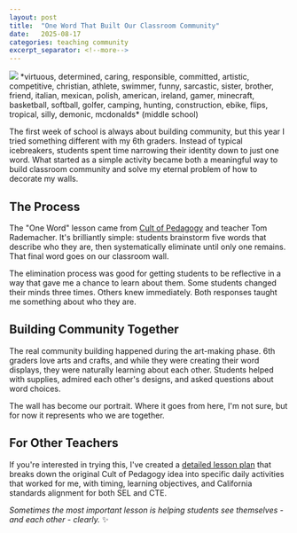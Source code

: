 ```yaml
---
layout: post
title:  "One Word That Built Our Classroom Community"
date:   2025-08-17
categories: teaching community
excerpt_separator: <!--more-->
---
```


<img src="/docs/assets/images/one-word-wall-2025.jpg">
*virtuous, determined, caring, responsible, committed, artistic, competitive, christian, athlete, swimmer, funny, sarcastic, sister, brother, friend, italian, mexican, polish, american, ireland, gamer, minecraft, basketball, softball, golfer, camping, hunting, construction, ebike, flips, tropical, silly, demonic, mcdonalds* (middle school)

The first week of school is always about building community, but this year I tried something different with my 6th graders. Instead of typical icebreakers, students spent time narrowing their identity down to just one word. What started as a simple activity became both a meaningful way to build classroom community and solve my eternal problem of how to decorate my walls.

<!--more-->

## The Process

The "One Word" lesson came from [Cult of Pedagogy](https://www.cultofpedagogy.com/classroom-decor-one-word/) and teacher Tom Rademacher. It's brilliantly simple: students brainstorm five words that describe who they are, then systematically eliminate until only one remains. That final word goes on our classroom wall.

The elimination process was good for getting students to be reflective in a way that gave me a chance to learn about them. Some students changed their minds three times. Others knew immediately. Both responses taught me something about who they are.

## Building Community Together

The real community building happened during the art-making phase. 6th graders love arts and crafts, and while they were creating their word displays, they were naturally learning about each other. Students helped with supplies, admired each other's designs, and asked questions about word choices.

The wall has become our portrait. Where it goes from here, I'm not sure, but for now it represents who we are together.

## For Other Teachers

If you're interested in trying this, I've created a [detailed lesson plan](link-to-lesson-plan) that breaks down the original Cult of Pedagogy idea into specific daily activities that worked for me, with timing, learning objectives, and California standards alignment for both SEL and CTE.

*Sometimes the most important lesson is helping students see themselves - and each other - clearly.* ✨